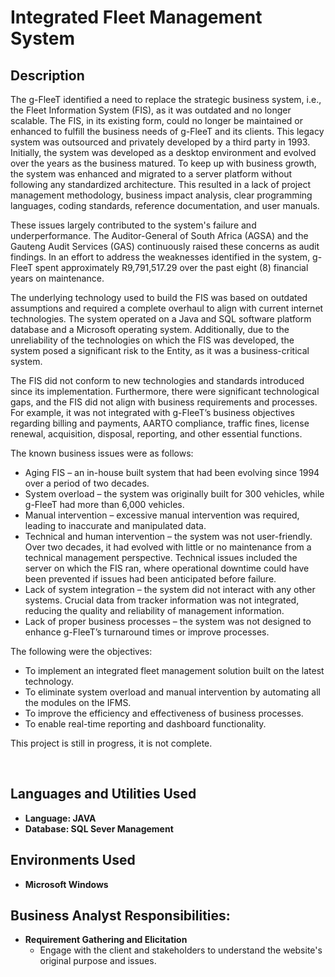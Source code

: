 <h1>Integrated Fleet Management System</h1>

<h2>Description</h2>

The g-FleeT identified a need to replace the strategic business system, i.e., the Fleet Information System (FIS), as it was outdated and no longer scalable. The FIS, in its existing form, could no longer be maintained or enhanced to fulfill the business needs of g-FleeT and its clients. This legacy system was outsourced and privately developed by a third party in 1993. Initially, the system was developed as a desktop environment and evolved over the years as the business matured. To keep up with business growth, the system was enhanced and migrated to a server platform without following any standardized architecture. This resulted in a lack of project management methodology, business impact analysis, clear programming languages, coding standards, reference documentation, and user manuals.

These issues largely contributed to the system's failure and underperformance. The Auditor-General of South Africa (AGSA) and the Gauteng Audit Services (GAS) continuously raised these concerns as audit findings. In an effort to address the weaknesses identified in the system, g-FleeT spent approximately R9,791,517.29 over the past eight (8) financial years on maintenance.

The underlying technology used to build the FIS was based on outdated assumptions and required a complete overhaul to align with current internet technologies. The system operated on a Java and SQL software platform database and a Microsoft operating system. Additionally, due to the unreliability of the technologies on which the FIS was developed, the system posed a significant risk to the Entity, as it was a business-critical system.

The FIS did not conform to new technologies and standards introduced since its implementation. Furthermore, there were significant technological gaps, and the FIS did not align with business requirements and processes. For example, it was not integrated with g-FleeT’s business objectives regarding billing and payments, AARTO compliance, traffic fines, license renewal, acquisition, disposal, reporting, and other essential functions.

The known business issues were as follows:

  - Aging FIS – an in-house built system that had been evolving since 1994 over a period of two decades.
  - System overload – the system was originally built for 300 vehicles, while g-FleeT had more than 6,000 vehicles.
  - Manual intervention – excessive manual intervention was required, leading to inaccurate and manipulated data.
  - Technical and human intervention – the system was not user-friendly. Over two decades, it had evolved with little or no maintenance from a technical management perspective. Technical issues included the     
    server on which the FIS ran, where operational downtime could have been prevented if issues had been anticipated before failure.
  - Lack of system integration – the system did not interact with any other systems. Crucial data from tracker information was not integrated, reducing the quality and reliability of management information.
  - Lack of proper business processes – the system was not designed to enhance g-FleeT’s turnaround times or improve processes.

The following were the objectives:

  - To implement an integrated fleet management solution built on the latest technology.
  - To eliminate system overload and manual intervention by automating all the modules on the IFMS.
  - To improve the efficiency and effectiveness of business processes.
  - To enable real-time reporting and dashboard functionality.

This project is still in progress, it is not complete.

<br />


<h2>Languages and Utilities Used</h2>

- <b>Language: JAVA</b> 
- <b>Database: SQL Sever Management</b>

<h2>Environments Used </h2>

- <b>Microsoft Windows</b>

<h2>Business Analyst Responsibilities:</h2>

- <b>Requirement Gathering and Elicitation</b>
  - Engage with the client and stakeholders to understand the website's original purpose and issues.

